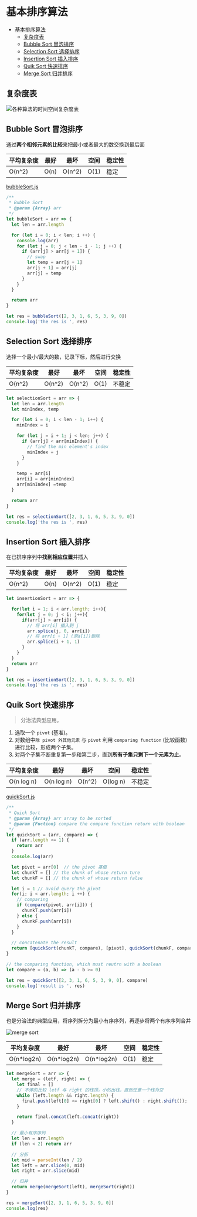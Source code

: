 # 基本排序算法
- [基本排序算法](#%E5%9F%BA%E6%9C%AC%E6%8E%92%E5%BA%8F%E7%AE%97%E6%B3%95)
  - [复杂度表](#%E5%A4%8D%E6%9D%82%E5%BA%A6%E8%A1%A8)
  - [Bubble Sort 冒泡排序](#bubble-sort-%E5%86%92%E6%B3%A1%E6%8E%92%E5%BA%8F)
  - [Selection Sort 选择排序](#selection-sort-%E9%80%89%E6%8B%A9%E6%8E%92%E5%BA%8F)
  - [Insertion Sort 插入排序](#insertion-sort-%E6%8F%92%E5%85%A5%E6%8E%92%E5%BA%8F)
  - [Quik Sort 快速排序](#quik-sort-%E5%BF%AB%E9%80%9F%E6%8E%92%E5%BA%8F)
  - [Merge Sort 归并排序](#merge-sort-%E5%BD%92%E5%B9%B6%E6%8E%92%E5%BA%8F)

## 复杂度表
![各种算法的时间空间复杂度表](./images/sort.png)

## Bubble Sort 冒泡排序

  通过**两个相邻元素的比较**来把最小或者最大的数交换到最后面

  平均复杂度 | 最好 | 最坏 | 空间 | 稳定性
  --- | --- | --- | --- | ---
  O(n^2) | O(n) | O(n^2) | O(1) | 稳定

  [bubbleSort.js](./demo/bubbleSort.js)
  ``` javascript
  /**
   * Bubble Sort
   * @param {Array} arr
   */
  let bubbleSort = arr => {
    let len = arr.length

    for (let i = 0; i < len; i ++) {
      console.log(arr)
      for (let j = 0; j < len - i - 1; j ++) {
        if (arr[j] > arr[j + 1]) {
          // swap
          let temp = arr[j + 1]
          arr[j + 1] = arr[j]
          arr[j] = temp
        }
      }
    }

    return arr
  }

  let res = bubbleSort([2, 3, 1, 6, 5, 3, 9, 0])
  console.log('the res is ', res)
  ```

## Selection Sort 选择排序

  选择一个最小/最大的数，记录下标，然后进行交换

  平均复杂度 | 最好 | 最坏 | 空间 | 稳定性
  --- | --- | --- | --- | ---
  O(n^2) | O(n^2) | O(n^2) | O(1) | 不稳定

  ``` javascript
  let selectionSort = arr => {
    let len = arr.length
    let minIndex, temp

    for (let i = 0; i < len - 1; i++) {
      minIndex = i

      for (let j = i + 1; j < len; j++) {
        if (arr[j] < arr[minIndex]) {
          // find the min element's index
          minIndex = j
        }
      }

      temp = arr[i]
      arr[i] = arr[minIndex]
      arr[minIndex] =temp
    }

    return arr
  }

  let res = selectionSort([2, 3, 1, 6, 5, 3, 9, 0])
  console.log('the res is ', res)
  ```

## Insertion Sort 插入排序

  在已排序序列中**找到相应位置**并插入

  平均复杂度 | 最好 | 最坏 | 空间 | 稳定性
  --- | --- | --- | --- | ---
  O(n^2) | O(n) | O(n^2) | O(1) | 稳定

  ``` javascript
  let insertionSort = arr => {

    for(let i = 1; i < arr.length; i++){
      for(let j = 0; j < i; j++){
        if(arr[j] > arr[i]) {
          // 将 arr[i] 插入到 j
          arr.splice(j, 0, arr[i])
          // 将 arr[i + 1] (原a[i])删除
          arr.splice(i + 1, 1)
        }
      }
    }
    return arr
  }

  let res = insertionSort([2, 3, 1, 6, 5, 3, 9, 0])
  console.log('the res is ', res)
  ```

## Quik Sort 快速排序
  > 分治法典型应用。

  1. 选取一个 `pivot` (基准)。
  2. 对数组中`除 pivot 外其他元素` 与 `pivot` 利用 `comparing function` (比较函数)进行比较，形成两个子集。
  3. 对两个子集不断重复第一步和第二步，直到**所有子集只剩下一个元素为止**。

  平均复杂度 | 最好 | 最坏 | 空间 | 稳定性
  --- | --- | --- | --- | ---
  O(n log n) | O(n log n) | O(n^2) | O(log n) | 不稳定

  [quickSort.js](./demo/quickSort.js)
  ``` javascript
  /**
   * Quick Sort
   * @param {Array} arr array to be sorted
   * @param {Fuction} compare the compare function return with boolean
   */
  let quickSort = (arr, compare) => {
    if (arr.length <= 1) {
      return arr
    }
    console.log(arr)

    let pivot = arr[0]  // the pivot 基值
    let chunkT = [] // the chunk of whose return ture
    let chunkF = [] // the chunk of whose return false

    let i = 1 // avoid query the pivot
    for(i; i < arr.length; i ++) {
      // comparing
      if (compare(pivot, arr[i])) {
        chunkT.push(arr[i])
      } else {
        chunkF.push(arr[i])
      }
    }

    // concatenate the result
    return [quickSort(chunkT, compare), [pivot], quickSort(chunkF, compare)].reduce((a, b) => a.concat(b))
  }

  // the comparing function, which must reutrn with a boolean
  let compare = (a, b) => (a - b >= 0)

  let res = quickSort([2, 3, 1, 6, 5, 3, 9, 0], compare)
  console.log('result is ', res)
  ```

## Merge Sort 归并排序
  也是分治法的典型应用，将序列拆分为最小有序序列，再逐步将两个有序序列合并

  ![merge sort](./images/merge-sort.gif)

  平均复杂度 | 最好 | 最坏 | 空间 | 稳定性
  --- | --- | --- | --- | ---
  O(n*log2n) | O(n*log2n) | O(n*log2n) | O(1) | 稳定

  ``` javascript
  let mergeSort = arr => {
    let merge = (letf, right) => {
      let final = []
      // 不停的比较 letf 与 right 的栈顶，小的出栈，直到任意一个栈为空
      while (left.length && right.length) {
        final.push(left[0] <= right[0] ? left.shift() : right.shift());
      }

      return final.concat(left.concat(right))
    }

    // 最小有序序列
    let len = arr.length
    if (len < 2) return arr

    // 分拆
    let mid = parseInt(len / 2)
    let left = arr.slice(0, mid)
    let right = arr.slice(mid)

    // 归并
    return merge(mergeSort(left), mergeSort(right))
  }

  res = mergeSort([2, 3, 1, 6, 5, 3, 9, 0])
  console.log(res)
  ```